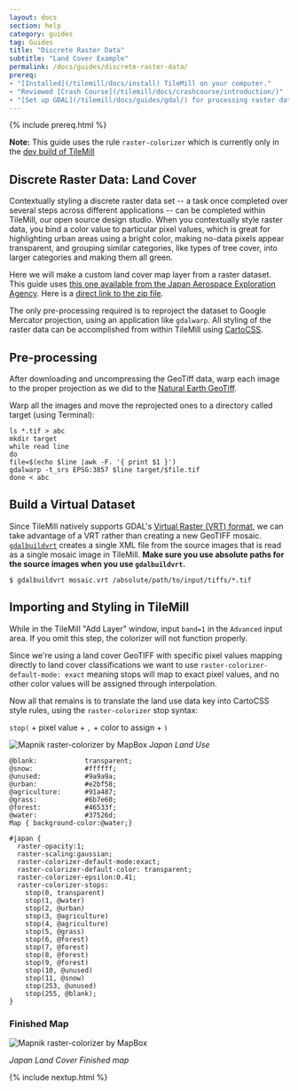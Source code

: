 ```yaml
---
layout: docs
section: help
category: guides
tag: Guides
title: "Discrete Raster Data"
subtitle: "Land Cover Example"
permalink: /docs/guides/discrete-raster-data/
prereq:
- "[Installed](/tilemill/docs/install) TileMill on your computer."
- "Reviewed [Crash Course](/tilemill/docs/crashcourse/introduction/)"
- "[Set up GDAL](/tilemill/docs/guides/gdal/) for processing raster data in the terminal."
---
```


{% include prereq.html %}

**Note:** This guide uses the rule `raster-colorizer` which is currently only in the [dev build of TileMill](http://www.mapbox.com/tilemill/docs/releases/#past_releases_and_development_builds)

## Discrete Raster Data: Land Cover

Contextually styling a discrete raster data set -- a task once completed over several steps across different applications --  can be completed within TileMill, our open source design studio. When you contextually style raster data, you bind a color value to particular pixel values, which is great for highlighting urban areas using a bright color, making no-data pixels appear transparent, and grouping similar categories, like types of tree cover, into larger categories and making them all green.


Here we will make a custom land cover map layer from a raster dataset. This guide uses [this one available from the Japan Aerospace Exploration Agency](http://www.eorc.jaxa.jp/ALOS/lulc/lulc_jindex.htm). Here is a [direct link to the zip file](http://www.eorc.jaxa.jp/ALOS/lulc/data/ver1302_LC_GeoTiff.tar.gz).

The only pre-processing required is to reproject the dataset to Google Mercator projection, using an application like <code>gdalwarp</code>. All styling of the raster data can be accomplished from within TileMill using [CartoCSS](http://mapbox.com/tilemill/docs/manual/carto/).

## Pre-processing ##

After downloading and uncompressing the GeoTiff data, warp each image to the proper projection as we did to the [Natural Earth GeoTiff](http://www.mapbox.com/tilemill/docs/guides/reprojecting-geotiff/#reproject_and_add_a_geotiff_raster).


Warp all the images and move the reprojected ones to a directory called target (using Terminal):

    ls *.tif > abc
    mkdir target
    while read line
    do
    file=$(echo $line |awk -F. '{ print $1 }')
    gdalwarp -t_srs EPSG:3857 $line target/$file.tif
    done < abc


## Build a Virtual Dataset ##

Since TileMill natively supports GDAL's [Virtual Raster (VRT) format](http://www.gdal.org/gdal_vrttut.html), we can take advantage of a VRT rather than creating a new GeoTIFF mosaic. [`gdalbuildvrt`](http://www.gdal.org/gdalbuildvrt.html) creates a single XML file from the source images that is read as a single mosaic image in TileMill. **Make sure you use absolute paths for the source images when you use `gdalbuildvrt`.**

    $ gdalbuildvrt mosaic.vrt /absolute/path/to/input/tiffs/*.tif

## Importing and Styling in TileMill ##

While in the TileMill "Add Layer" window, input `band=1` in the `Advanced` input area. If you omit this step, the colorizer will not function properly.

Since we're using a land cover GeoTIFF with specific pixel values mapping directly to land cover classifications we want to use ```raster-colorizer-default-mode: exact``` meaning stops will map to exact pixel values, and no other color values will be assigned through interpolation.

Now all that remains is to translate the land use data key into CartoCSS style rules, using the `raster-colorizer` stop syntax:

```stop(``` +  pixel value + ```,``` + color to assign + ```)```

![Mapnik raster-colorizer by MapBox](http://farm9.staticflickr.com/8385/8495388263_1a2c4eceb4_o.png)
_Japan Land Use_




    @blank:            transparent;
    @snow:             #ffffff;
    @unused:           #9a9a9a;
    @urban:            #e2bf58;
    @agriculture:      #91a487;
    @grass:            #6b7e60;
    @forest:           #46533f;
    @water:            #37526d;
    Map { background-color:@water;}

    #japan {
      raster-opacity:1;
      raster-scaling:gaussian;
      raster-colorizer-default-mode:exact;
      raster-colorizer-default-color: transparent;
      raster-colorizer-epsilon:0.41;
      raster-colorizer-stops:
        stop(0, transparent)
        stop(1, @water)
        stop(2, @urban)
        stop(3, @agriculture)
        stop(4, @agriculture)
        stop(5, @grass)
        stop(6, @forest)
        stop(7, @forest)
        stop(8, @forest)
        stop(9, @forest)
        stop(10, @unused)
        stop(11, @snow)
        stop(253, @unused)
        stop(255, @blank);
    }


### Finished Map


![Mapnik raster-colorizer by MapBox](http://farm9.staticflickr.com/8094/8495387917_8425ce6b97_o.jpg)

*Japan Land Cover Finished map*

{% include nextup.html %}
